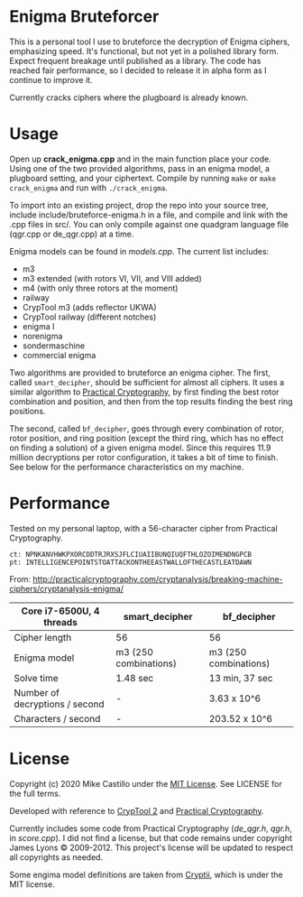 # Enigma Bruteforcer

This is a personal tool I use to bruteforce the decryption of Enigma ciphers, emphasizing speed. It's functional, but not yet in a polished library form. Expect frequent breakage until published as a library. The code has reached fair performance, so I decided to release it in alpha form as I continue to improve it.

Currently cracks ciphers where the plugboard is already known.


# Usage

Open up **crack_enigma.cpp** and in the main function place your code. Using one of the two provided algorithms, pass in an enigma model, a plugboard setting, and your ciphertext. Compile by running `make` or `make crack_enigma` and run with `./crack_enigma`.

To import into an existing project, drop the repo into your source tree, include include/bruteforce-enigma.h in a file, and compile and link with the .cpp files in src/. You can only compile against one quadgram language file (qgr.cpp or de_qgr.cpp) at a time.

Enigma models can be found in *models.cpp*. The current list includes:
* m3
* m3 extended (with rotors VI, VII, and VIII added)
* m4 (with only three rotors at the moment)
* railway
* CrypTool m3 (adds reflector UKWA)
* CrypTool railway (different notches)
* enigma I
* norenigma
* sondermaschine
* commercial enigma

Two algorithms are provided to bruteforce an enigma cipher. The first, called `smart_decipher`, should be sufficient for almost all ciphers. It uses a similar algorithm to [Practical Cryptography](http://www.practicalcryptography.com/cryptanalysis/breaking-machine-ciphers/cryptanalysis-enigma-part-2/), by first finding the best rotor combination and position, and then from the top results finding the best ring positions.

The second, called `bf_decipher`, goes through every combination of rotor, rotor position, and ring position (except the third ring, which has no effect on finding a solution) of a given enigma model. Since this requires 11.9 million decryptions per rotor configuration, it takes a bit of time to finish. See below for the performance characteristics on my machine.



# Performance

Tested on my personal laptop, with a 56-character cipher from Practical Cryptography.

```
ct: NPNKANVHWKPXORCDDTRJRXSJFLCIUAIIBUNQIUQFTHLOZOIMENDNGPCB
pt: INTELLIGENCEPOINTSTOATTACKONTHEEASTWALLOFTHECASTLEATDAWN
```

From: http://practicalcryptography.com/cryptanalysis/breaking-machine-ciphers/cryptanalysis-enigma/


| Core i7-6500U, 4 threads       | smart_decipher        | bf_decipher           |
| ------------------------------ | ----------------------| ----------------------|
| Cipher length                  | 56                    | 56                    |
| Enigma model                   | m3 (250 combinations) | m3 (250 combinations) |
| Solve time                     | 1.48 sec              | 13 min, 37 sec        |
| Number of decryptions / second | -                     | 3.63 x 10^6           |
| Characters / second            | -                     | 203.52 x 10^6         |




# License

Copyright (c) 2020 Mike Castillo under the [MIT License](https://choosealicense.com/licenses/mit/). See LICENSE for the full terms.

Developed with reference to [CrypTool 2](https://www.cryptool.org/en/cryptool2) and [Practical Cryptography](http://www.practicalcryptography.com/cryptanalysis/breaking-machine-ciphers/cryptanalysis-enigma-part-2/).

Currently includes some code from Practical Cryptography (*de_qgr.h*, *qgr.h*, in *score.cpp*). I did not find a license, but that code remains under copyright James Lyons © 2009-2012. This project's license will be updated to respect all copyrights as needed.

Some engima model definitions are taken from [Cryptii](https://github.com/cryptii/cryptii), which is under the MIT license.
